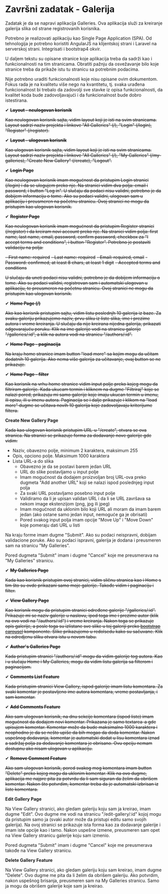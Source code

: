 # Završni zadatak - Galerija

Zadatak je da se napravi aplikacija Galleries. Ova aplikacija služi za kreiranje galerija slika od strane registrovanih korisnika.

Potrebno je realizovati aplikaciju kao Single Page Application (SPA). Od tehnologija je potrebno koristiti AngularJS na klijentskoj strani i Laravel na serverskoj strani. Integrisati i bootstrap4 okvir.

U daljem tekstu su opisane stranice koje aplikacija treba da sadrži kao i funkcionalnosti na tim stranicama. Obratiti pažnju da osvežavanje bilo koje stranice treba da prikaže istu tu stranicu sa potrebnim podacima.

Nije potrebno uraditi funkcionalnosti koje nisu opisane ovim dokumentom. Fokus rada je na kvalitetu više nego na kvantitetu, tj. svaka urađena funkcionalnost bi trebalo da zadovolji sve stavke iz opisa funkcionalnosti, da kvalitet koda bude zadovoljavajući i da funkcionalnost bude dobro istestirana.

✔ ~~**Layout - neulogovan korisnik**~~

~~Kao neulogovan korisnik sajta, vidim layout koji je isti na svim stranicama. Layout sadrzi naziv projekta i linkove &quot;All Galleries&quot; (/), &quot;Login&quot; (/login), &quot;Register&quot; (/register).~~

✔ ~~**Layout - ulogovan korisnik**~~

~~Kao ulogovan korisnik sajta, vidim layout koji je isti na svim stranicama. Layout sadrzi naziv projekta i linkove &quot;All Galleries&quot; (/), &quot;My Galleries&quot; (/my-galleries), &quot;Create New Gallery&quot; (/create), &quot;Logout&quot;.~~

✔ ~~**Login Page**~~

~~Kao neulogovan korisnik imam mogućnost da pristupim Login stranici (/login) i da se ulogujem preko nje. Na stranici vidim dva polja: email i password, i button &quot;Log in&quot;. U slučaju da podaci nisu validni, potrebno je da dobijem informaciju o tome. Ako su podaci validni, ulogovan sam u aplikaciju i preusmeren na početnu stranicu. Ovoj stranici ne mogu da pristupim kao ulogovan korisnik.~~

✔ ~~**Register Page**~~

~~Kao neulogovan korisnik imam mogućnost da pristupim Register stranici (/register) i da kreiram novi account preko nje. Na stranici vidim polja: first name, last name, email, password, confirm password, checkbox za &quot;I accept terms and conditions&quot;, i button &quot;Register&quot;. Potrebno je postaviti validaciju na polja:~~

~~- First name: required~~
~~- Last name: required~~
~~- Email: required, email~~
~~- Password: confirmed, at least 8 chars, at least 1 digit~~
~~- Accepted terms and conditions~~

~~U slučaju da uneti podaci nisu validni, potrebno je da dobijem informaciju o tome. Ako su podaci validni, registrovan sam i automatski ulogovan u aplikaciju, te preusmeren na početnu stranicu. Ovoj stranici ne mogu da pristupim kao ulogovan korisnik.~~

✔ ~~**Home Page (/)**~~

~~Ako kao korisnik pristupim sajtu, vidim listu poslednjh 10 galerija iz baze. Za svaku galeriju prikazujemo naziv, prvu sliku iz liste slika, ime i prezime autora i vreme kreiranja. U slučaju da nije kreirana nijedna galerija, prikazati odgovarajuću poruku. Klik na ime galerije vodi na stranicu galerije &quot;/galleries/:id&quot;, a klik na autora vodi na stranicu &quot;/authors/:id&quot;.~~

✔ ~~**Home Page - paginacija**~~

~~Na kraju home stranice imam button &quot;load more&quot; sa kojim mogu da učitam dodatnih 10 galerija. Ako nema više galerija za učitavanje, ovaj button se ne prikazuje.~~

✔ ~~**Home Page - filter**~~

~~Kao korisnik na vrhu home stranice vidim input polje preko kojeg mogu da filtriram galerije. Kada ukucam termin i kliknem na dugme &quot;Filtriraj&quot; koje se nalazi pored, prikazuju mi samo galerije koje imaju ukucan termin u imenu, ili opisu, ili u imenu autora. Paginacija se i dalje prikazuje i klikom na &quot;load more&quot; dugme se učitava novih 10 galerija koje zadovoljavaju kriterijume filtera.~~

**Create New Gallery Page**

~~Kada kao ulogovan korisnik pristupim URL-u &quot;/create&quot;, otvara se ova stranica. Na stranici se prikazuje forma za dodavanje nove galerije gde vidim:~~

- Naziv, obavezno polje, minimum 2 karaktera, maksimum 255
- Opis, opciono polje. Maksimum 1000 karaktera
- Lista URL-a do slika
  - Obavezno je da se postavi barem jedan URL
  - URL do slike postavljamo u input polje
  - Imam mogućnost da dodajem proizvoljan broj URL-ova preko dugmeta &quot;Add another URL&quot; koji se nalazi ispod poslednjeg input polja
  - Za svaki URL postavljamo posebno input polje
  - Validiramo da li je upisan validan URL i da li se URL završava sa nekom image ekstenzijom (png, jpg ili jpeg)
  - Imam mogućnost da uklonim bilo koji URL ali moram da imam barem jedan (ako ostane samo jedan input, nemoguće ga je obrisati)
  - Pored svakog input polja imam opcije &quot;Move Up&quot; i &quot;Move Down&quot; koje pomeraju dati URL u listi

Na kraju forme imam dugme &quot;Submit&quot;. Ako su podaci neispravni, dobijam validacione poruke. Ako su podaci ispravni, galerija je dodana i preusmeren sam na stranicu &quot;My Galleries&quot;.

Pored dugmeta &quot;Submit&quot; imam i dugme &quot;Cancel&quot; koje me preusmerava na &quot;My Galleries&quot; stranicu.

✔ ~~**My Galleries Page**~~

~~Kada kao korisnik pristupim ovoj stranici, vidim sličnu stranica kao i Home s tim što su ovde prikazani samo moje galerije. Takođe vidim i paginaciju i filter.~~

✔ ~~**View Gallery Page**~~

~~Kao korisnik mogu da pristupim stranici određene galerije &quot;/galleries/:id&quot;. Prikazuje mi se naziv galerije u naslovu, ipod toga ime i prezime autor (klik na ovo vodi na &quot;/authors/:id&quot;) i vreme kreiranja. Nakon toga se prikazuje opis galerije, a posle toga su izlistane sve slike u toj galeriji preko [bootstrap carousel](https://getbootstrap.com/docs/4.0/components/carousel/) komponente. Slike prikazujemo u redolsedu kako su sačuvane. Klik na odredjenu sliku otvara istu u novom tabu.~~

✔ ~~**Author&#39;s Galleries Page**~~

~~Kada pristupim stranici &quot;/authors/:id&quot; mogu da vidim galerije tog autora. Kao i u slučaju Home i My Galleries, mogu da vidim listu galerija sa filterom i paginacijom.~~

✔ ~~**Comments List Feature**~~

~~Kada pristupim stranici View Gallery, ispod galerije imam listu komentara. Za svaki komentar je postavljeno ime autora komentara, vreme postavljanja, i sam komentar.~~

✔ ~~**Add Comments Feature**~~

~~Ako sam ulogovan korisnik, na dnu sekcije komentara (ispod liste) imam mogućnost da dodajem novi komentar. Prikazana je samo textarea-a gde upisujem komentar. Komentar može da bude maksimalno 1000 karaktera i neophodno je da se nešto upiše da bih mogao da doda komentar. Nakon uspešnog dodavanja, komentar je automatski dodat u lisu komentara iznad a sadržaj polja za dodavanje komentara je obrisano. Ovu opciju nemam dostupnu ako nisam ulogovan u aplikaciju.~~

✔ ~~**Remove Comment Feature**~~

~~Ako sam ulogovan korisnik, pored svakog mog komentara imam button &quot;Delete&quot; preko kojeg mogu da uklonim komentar. Klik na ovo dugme, aplikacija me najpre pita za potvrdu da li sam siguran da želim da obrišem komentar. Nakon što potvrdim, komentar treba da je automatski izbrisan iz liste komentara.~~

**Edit Gallery Page**

Na View Gallery stranici, ako gledam galeriju koju sam ja kreirao, imam dugme &quot;Edit&quot;. Ovo dugme me vodi na stranicu &quot;/edit-gallery/:id&quot; kojoj mogu da pristupim samo ja (svaki autor može da pristupi editu samo svojih galerija). Na ovoj stranici se prikazuje ista forma kao za dodavanje galerije i imam iste opcije kao i tamo. Nakon uspešne izmene, preusmeren sam opet na View Gallery stranicu galerije koju sam izmenio.

Pored dugmeta &quot;Submit&quot; imam i dugme &quot;Cancel&quot; koje me preusmerava takođe na View Gallery stranicu.

**Delete Gallery Feature**

Na View Gallery stranici, ako gledam galeriju koju sam kreirao, imam dugme &quot;Delete&quot;. Ovo dugme me pita da li želim da obrišem galeriju. Ako potvrdim, nakon uspešnog brisanja, preusmeren sam na My Galleries stranicu. Samo ja mogu da obrišem galerije koje sam ja kreirao.